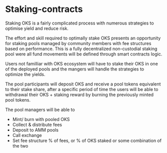 # Staking-contracts

Staking OKS is a fairly complicated process with numerous strategies to optimise yield and reduce risk. 

The effort and skill required to optimally stake OKS presents an opportunity for staking pools managed by community members with fee structures based on performance. This is a fully decentralized non-custodial staking pool were all fund movements will be defined through smart contracts logic. 

Users not familliar with OKS ecosystem will have to stake their OKS in one of the deployed pools and the mangers will handle the strategies to optimize the yields.

The pool participants will deposit OKS and receive a pool tokens equivalent to their stake share, after a specific period of time the users will be able to withdrawal their OKS + staking reward by burning the previously minted pool tokens.  

The pool managers will be able to 

- Mint/ burn with pooled OKS
- Collect & distribute fees
- Deposit to AMM pools
- Call exchange
- Set fee structure % of fees, or % of OKS staked or some combination of the two